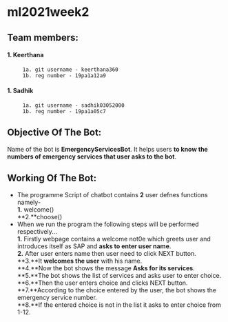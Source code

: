 # ml2021week2
## Team members:<br />
  #### 1. Keerthana<br />
         1a. git username - keerthana360
         1b. reg number - 19pa1a12a9
  #### 1. Sadhik<br />
         1a. git username - sadhik03052000
         1b. reg number - 19pa1a05c7
## Objective Of The Bot:<br />
Name of the bot is **EmergencyServicesBot**. It helps users **to know the numbers of emergency services that user asks to the bot**.<br />
## Working Of The Bot:
* The programme Script of chatbot contains **2** user defnes functions namely-<br />
              **1.** welcome()<br />
              **2.**choose()<br />
* When we run the program the following steps will be performed respectively...<br />
           **1.** Firstly webpage contains a welcome not0e which greets user and introduces itself as SAP and **asks to enter user name**.<br />
           **2.** After user enters name then user need to click NEXT button.<br />
           **3.**It **welcomes the user** with his name.<br />
           **4.**Now the bot shows the message **Asks for its services**.<br />
           **5.**The bot shows the list of services and asks user to enter choice.<br />
           **6.**Then the user enters choice and clicks NEXT button.<br />
           **7.**According to the choice entered by the user, the bot shows the emergency service number.<br />
           **8.**If the entered choice is not in the list it asks to enter choice from 1-12.<br />
